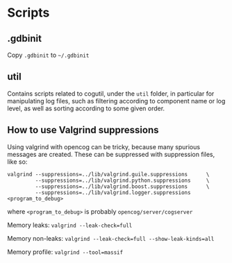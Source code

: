 Scripts
=======

.gdbinit
--------
Copy `.gdbinit` to `~/.gdbinit`

util
----
Contains scripts related to cogutil, under the `util` folder, in
particular for manipulating log files, such as filtering according to
component name or log level, as well as sorting according to some
given order.


How to use Valgrind suppressions
--------------------------------
Using valgrind with opencog can be tricky, because many spurious messages
are created.  These can be suppressed with suppression files, like so:
```
valgrind --suppressions=../lib/valgrind.guile.suppressions      \
         --suppressions=../lib/valgrind.python.suppressions     \
         --suppressions=../lib/valgrind.boost.suppressions      \
         --suppressions=../lib/valgrind.logger.suppressions   <program_to_debug>
```
where `<program_to_debug>` is probably `opencog/server/cogserver`

Memory leaks:      `valgrind --leak-check=full`

Memory non-leaks:  `valgrind --leak-check=full --show-leak-kinds=all`

Memory profile:    `valgrind --tool=massif`
